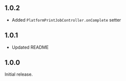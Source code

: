 ## 1.0.2

- Added `PlatformPrintJobController.onComplete` setter

## 1.0.1

- Updated README 

## 1.0.0

Initial release.
